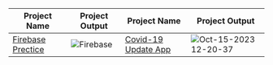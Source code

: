 | Project  Name  | Project Output | Project  Name  | Project Output |
| ------------- | ------------- | ------------- | ------------- |
|[Firebase Prectice](https://github.com/RoySujon/firebase_prectice)|![Firebase](https://github.com/RoySujon/firebase_prectice/assets/48433293/4489bb85-0160-495f-98d3-1af6407cabc0)|[Covid-19 Update App](https://github.com/RoySujon/covid_19)|![Oct-15-2023 12-20-37](https://github.com/RoySujon/firebase_prectice/assets/48433293/5a559508-4b0d-42d0-b888-8097531ac01b)

